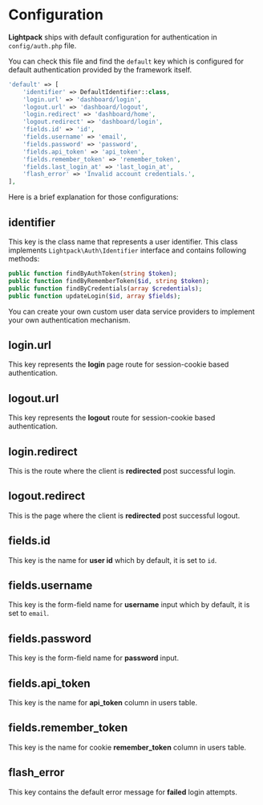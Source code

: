 # Configuration

**Lightpack** ships with default configuration for authentication in `config/auth.php` file.

You can check this file and find the `default` key which is configured for default authentication provided
by the framework itself.

```php
'default' => [
    'identifier' => DefaultIdentifier::class,
    'login.url' => 'dashboard/login',
    'logout.url' => 'dashboard/logout',
    'login.redirect' => 'dashboard/home',
    'logout.redirect' => 'dashboard/login',
    'fields.id' => 'id',
    'fields.username' => 'email',
    'fields.password' => 'password',
    'fields.api_token' => 'api_token',
    'fields.remember_token' => 'remember_token',
    'fields.last_login_at' => 'last_login_at',
    'flash_error' => 'Invalid account credentials.',
],
```

Here is a brief explanation for those configurations:

## identifier

This key is the class name that represents a user identifier. This class implements `Lightpack\Auth\Identifier` interface and contains following methods:

```php
public function findByAuthToken(string $token);
public function findByRememberToken($id, string $token);
public function findByCredentials(array $credentials);
public function updateLogin($id, array $fields);
```

You can create your own custom user data service providers to implement your own authentication mechanism.

## login.url

This key represents the **login** page route for session-cookie based authentication. 

## logout.url

This key represents the **logout** route for session-cookie based authentication. 

## login.redirect

This is the route where the client is **redirected** post successful login.

## logout.redirect

This is the page where the client is **redirected** post successful logout.

## fields.id

This key is the name for **user id** which by default, it is set to `id`.

## fields.username

This key is the form-field name for **username** input which by default, it is set to `email`.

## fields.password

This key is the form-field name for **password** input.

## fields.api_token

This key is the name for **api_token** column in users table.

## fields.remember_token

This key is the name for cookie **remember_token** column in users table.

## flash_error

This key contains the default error message for **failed** login attempts.